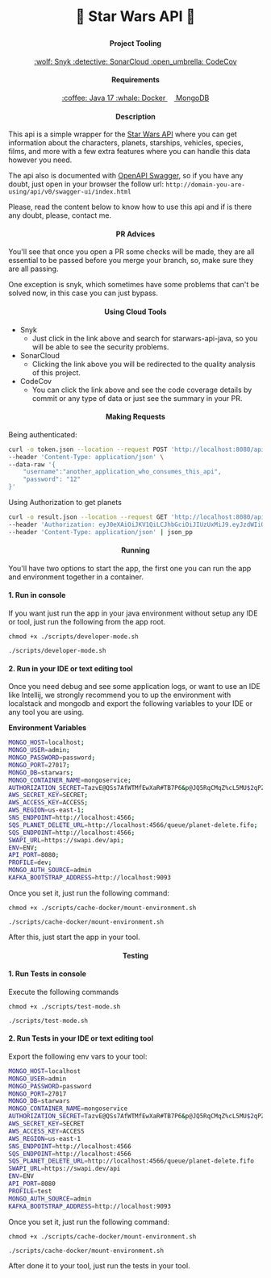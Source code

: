 # <p align="center"> :space_invader: Star Wars API :space_invader:</p>

#### <p align="center"> Project Tooling </p>

<div align="center"> 
    <a href="https://app.snyk.io/org/eddiescj/projects" target="_blank">:wolf: Snyk </a>
    <a href="https://sonarcloud.io/summary/new_code?id=EddieSCJ_starwars-api-java2" target="_blank">:detective: SonarCloud </a>
    <a href="https://app.codecov.io/gh/EddieSCJ/starwars-api-java/" target="_blank">:open_umbrella: CodeCov </a>
</div>

#### <p align="center"> Requirements </p>

<div align="center"> 
    <a href="https://www.oracle.com/java/technologies/javase/jdk17-archive-downloads.html" target="_blank">:coffee: Java 17 </a>
    <a href="https://docs.docker.com/get-docker/" target="_blank"> :whale: Docker </a>
    <a href="https://docs.docker.com/get-docker/" target="_blank"> <img width="13" src="https://raw.githubusercontent.com/davzoku/emoji.ico/master/devicon/mongodb-original.ico"> MongoDB </a>
</div>

#### <p align="center"> Description </p>

This api is a simple wrapper for the [Star Wars API](https://swapi.dev/) where you can get information about the characters,
planets, starships, vehicles, species, films, and more with a few extra features where you can handle this data however you
need.

The api also is documented with [OpenAPI Swagger](https://swagger.io/specification/), so if you have any doubt, just open in your browser the follow url: `http://domain-you-are-using/api/v0/swagger-ui/index.html`

Please, read the content below to know how to use this api and if is there any doubt, please, contact me.

#### <p align="center"> PR Advices </p>

You'll see that once you open a PR some checks will be made, they are all essential to be passed before you merge your branch, so, make sure they are all passing.

One exception is snyk, which sometimes have some problems that can't be solved now, in this case you can just bypass.

#### <p align="center"> Using Cloud Tools </p>

- Snyk
  - Just click in the link above and search for starwars-api-java, so you will be able to see the security problems.
- SonarCloud
  - Clicking the link above you will be redirected to the quality analysis of this project.
- CodeCov
  - You can click the link above and see the code coverage details by commit or any type of data or just see the summary
    in your PR.

#### <p align="center"> Making Requests </p>

Being authenticated:

```bash
curl -o token.json --location --request POST 'http://localhost:8080/api/v0/login' \
--header 'Content-Type: application/json' \
--data-raw '{
    "username":"another_application_who_consumes_this_api",
    "password": "12"
}'
```

Using Authorization to get planets

```bash
curl -o result.json --location --request GET 'http://localhost:8080/api/v0/planets' \
--header 'Authorization: eyJ0eXAiOiJKV1QiLCJhbGciOiJIUzUxMiJ9.eyJzdWIiOiJhbm90aGVyX2FwcGxpY2F0aW9uX3dob19jb25zdW1lc190aGlzX2FwaSJ9.jnSWQTkg6dQ18tAPl8RS2JrdEdmtxBvx40Tq7WqYFighnziLKzUi2BLJ4S__dOlQDuJl0Lw3NYFS5IbGgd-XnQ' \
--header 'Content-Type: application/json' | json_pp
```

#### <p align="center"> Running </p>

You'll have two options to start the app, the first one you can run the app and environment together
in a container.

#### 1. Run in console
If you want just run the app in your java environment without setup any IDE or tool, just run the following
from the app root.

```
chmod +x ./scripts/developer-mode.sh

./scripts/developer-mode.sh
```

#### 2. Run in your IDE or text editing tool
Once you need debug and see some application logs, or want to use an IDE like Intellij, we strongly 
recommend you to up the environment with localstack and mongodb and export the following variables to
your IDE or any tool you are using.

**Environment Variables**
```bash
MONGO_HOST=localhost;
MONGO_USER=admin;
MONGO_PASSWORD=password;
MONGO_PORT=27017;
MONGO_DB=starwars;
MONGO_CONTAINER_NAME=mongoservice;
AUTHORIZATION_SECRET=TazvE@QSs7AfWTMfEwXaR#TB7P6&p@JQ5RqCMqZ%cL5MU$2qPZyEDkTZH^#cuUW3nbRrTJy^+Hj5wWdNVg?-QypDRMyfE5pCwR#F%bh%73q#F^m*B?@PS;
AWS_SECRET_KEY=SECRET;
AWS_ACCESS_KEY=ACCESS;
AWS_REGION=us-east-1;
SNS_ENDPOINT=http://localhost:4566;
SQS_PLANET_DELETE_URL=http://localhost:4566/queue/planet-delete.fifo;
SQS_ENDPOINT=http://localhost:4566;
SWAPI_URL=https://swapi.dev/api;
ENV=ENV;
API_PORT=8080;
PROFILE=dev;
MONGO_AUTH_SOURCE=admin
KAFKA_BOOTSTRAP_ADDRESS=http://localhost:9093
```

Once you set it, just run the following command:

```
chmod +x ./scripts/cache-docker/mount-environment.sh

./scripts/cache-docker/mount-environment.sh
```

After this, just start the app in your tool.

#### <p align="center"> Testing </p>

#### 1. Run Tests in console

Execute the following commands
```
chmod +x ./scripts/test-mode.sh

./scripts/test-mode.sh
```

#### 2. Run Tests in your IDE or text editing tool

Export the following env vars to your tool:
```bash
MONGO_HOST=localhost
MONGO_USER=admin
MONGO_PASSWORD=password
MONGO_PORT=27017
MONGO_DB=starwars
MONGO_CONTAINER_NAME=mongoservice
AUTHORIZATION_SECRET=TazvE@QSs7AfWTMfEwXaR#TB7P6&p@JQ5RqCMqZ%cL5MU$2qPZyEDkTZH^#cuUW3nbRrTJy^+Hj5wWdNVg?-QypDRMyfE5pCwR#F%bh%73q#F^m*B?@PS
AWS_SECRET_KEY=SECRET
AWS_ACCESS_KEY=ACCESS
AWS_REGION=us-east-1
SNS_ENDPOINT=http://localhost:4566
SQS_ENDPOINT=http://localhost:4566
SQS_PLANET_DELETE_URL=http://localhost:4566/queue/planet-delete.fifo
SWAPI_URL=https://swapi.dev/api
ENV=ENV
API_PORT=8080
PROFILE=test
MONGO_AUTH_SOURCE=admin
KAFKA_BOOTSTRAP_ADDRESS=http://localhost:9093
```

Once you set it, just run the following command:

```
chmod +x ./scripts/cache-docker/mount-environment.sh

./scripts/cache-docker/mount-environment.sh
```

After done it to your tool, just run the tests in your tool.